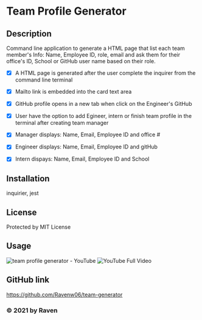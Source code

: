 
  # Team Profile Generator 
  
  ## Description
  Command line application to generate a HTML page that list each team member's Info: Name, Employee ID, role, email and ask them for their office's ID, School or GitHub user name based on their role.
  - [x] A HTML page is generated after the user complete the inquirer from the command line terminal
  - [x] Mailto link is embedded into the card text area
  - [x] GitHub profile opens in a new tab when click on the Engineer's GitHub
  - [x] User have the option to add Egineer, intern or finish team profile in the terminal after creating team manager
  - [x] Manager displays: Name, Email, Employee ID and office #
  - [x] Engineer displays: Name, Email, Employee ID and gitHub
  - [x] Intern dispays: Name, Email, Employee ID and School



  ## Installation
  inquirier, jest

  ## License
  Protected by MIT License 

  ## Usage
![team profile generator - YouTube](https://user-images.githubusercontent.com/78116042/123022962-27a74580-d409-11eb-996b-5ac37b95bbc9.gif)
![YouTube Full Video](https://www.youtube.com/watch?v=zgY9xI44Vdc&ab_channel=ManyeeWong)

  ## GitHub link
  https://github.com/Ravenw06/team-generator
  ### &copy; 2021 by Raven

    
